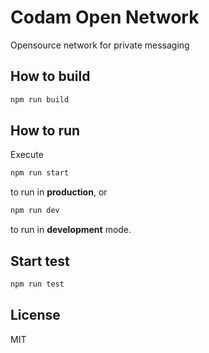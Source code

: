 # Codam Open Network
Opensource network for private messaging

## How to build
```bash
npm run build
```

## How to run
Execute
```bash
npm run start
```
to run in **production**, or
```bash
npm run dev
```
to run in **development** mode.

## Start test
```bash
npm run test
```

## License
MIT
